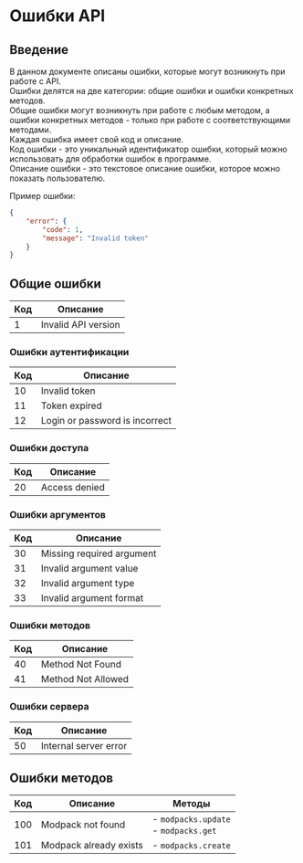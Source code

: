 # Ошибки API

## Введение

В данном документе описаны ошибки, которые могут возникнуть при работе с API. \
Ошибки делятся на две категории: общие ошибки и ошибки конкретных методов. \
Общие ошибки могут возникнуть при работе с любым методом, а ошибки конкретных методов - только при работе с соответствующими методами. \
Каждая ошибка имеет свой код и описание. \
Код ошибки - это уникальный идентификатор ошибки, который можно использовать для обработки ошибок в программе. \
Описание ошибки - это текстовое описание ошибки, которое можно показать пользователю.

Пример ошибки:

```json
{
    "error": {
        "code": 1,
        "message": "Invalid token"
    }
}
```

## Общие ошибки

| Код | Описание            |
|-----|---------------------|
| 1   | Invalid API version |

### Ошибки аутентификации

| Код | Описание                       |
|-----|--------------------------------|
| 10  | Invalid token                  |
| 11  | Token expired                  |
| 12  | Login or password is incorrect |

### Ошибки доступа

| Код | Описание      |
|-----|---------------|
| 20  | Access denied |

### Ошибки аргументов

| Код | Описание                  |
|-----|---------------------------|
| 30  | Missing required argument |
| 31  | Invalid argument value    |
| 32  | Invalid argument type     |
| 33  | Invalid argument format   |

### Ошибки методов

| Код | Описание           |
|-----|--------------------|
| 40  | Method Not Found   |
| 41  | Method Not Allowed |


### Ошибки сервера

| Код | Описание                  |
|-----|---------------------------|
| 50  | Internal server error     |

## Ошибки методов

| Код | Описание               | Методы                                   |
|-----|------------------------|------------------------------------------|
| 100 | Modpack not found      | - `modpacks.update`<br/>- `modpacks.get` |
| 101 | Modpack already exists | - `modpacks.create`                      |

